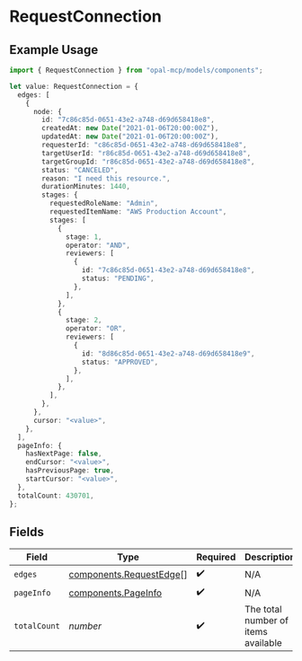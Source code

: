 # RequestConnection

## Example Usage

```typescript
import { RequestConnection } from "opal-mcp/models/components";

let value: RequestConnection = {
  edges: [
    {
      node: {
        id: "7c86c85d-0651-43e2-a748-d69d658418e8",
        createdAt: new Date("2021-01-06T20:00:00Z"),
        updatedAt: new Date("2021-01-06T20:00:00Z"),
        requesterId: "c86c85d-0651-43e2-a748-d69d658418e8",
        targetUserId: "r86c85d-0651-43e2-a748-d69d658418e8",
        targetGroupId: "r86c85d-0651-43e2-a748-d69d658418e8",
        status: "CANCELED",
        reason: "I need this resource.",
        durationMinutes: 1440,
        stages: {
          requestedRoleName: "Admin",
          requestedItemName: "AWS Production Account",
          stages: [
            {
              stage: 1,
              operator: "AND",
              reviewers: [
                {
                  id: "7c86c85d-0651-43e2-a748-d69d658418e8",
                  status: "PENDING",
                },
              ],
            },
            {
              stage: 2,
              operator: "OR",
              reviewers: [
                {
                  id: "8d86c85d-0651-43e2-a748-d69d658418e9",
                  status: "APPROVED",
                },
              ],
            },
          ],
        },
      },
      cursor: "<value>",
    },
  ],
  pageInfo: {
    hasNextPage: false,
    endCursor: "<value>",
    hasPreviousPage: true,
    startCursor: "<value>",
  },
  totalCount: 430701,
};
```

## Fields

| Field                                                              | Type                                                               | Required                                                           | Description                                                        |
| ------------------------------------------------------------------ | ------------------------------------------------------------------ | ------------------------------------------------------------------ | ------------------------------------------------------------------ |
| `edges`                                                            | [components.RequestEdge](../../models/components/requestedge.md)[] | :heavy_check_mark:                                                 | N/A                                                                |
| `pageInfo`                                                         | [components.PageInfo](../../models/components/pageinfo.md)         | :heavy_check_mark:                                                 | N/A                                                                |
| `totalCount`                                                       | *number*                                                           | :heavy_check_mark:                                                 | The total number of items available                                |